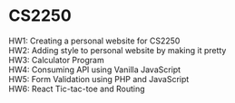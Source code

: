 # CS2250
HW1: Creating a personal website for CS2250
<br>
HW2: Adding style to personal website by making it pretty
<br>
HW3: Calculator Program
<br>
HW4: Consuming API using Vanilla JavaScript
<br>
HW5: Form Validation using PHP and JavaScript
<br>
HW6: React Tic-tac-toe and Routing